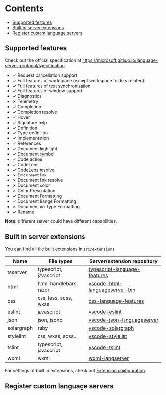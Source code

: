 # Contents

* [Supported features](https://github.com/neoclide/coc.nvim/wiki/Language-servers#supported-features)
* [Built in server extensions](https://github.com/neoclide/coc.nvim/wiki/Language-servers#built-in-server-extensions)
* [Register custom language servers](https://github.com/neoclide/coc.nvim/wiki/Language-servers#regist-custom-language-servers)

## Supported features

Check out the official specification at https://microsoft.github.io/language-server-protocol/specification.

* ✓ Request cancellation support
* ✓ Full features of workspace (except workspace folders related)
* ✓ Full features of text synchronization
* ✓ Full features of window support
* ✓ Diagnostics
* ✗ Telemetry
* ✓ Completion
* ✓ Completion resolve
* ✓ Hover
* ✓ Signature help
* ✓ Definition
* ✓ Type definition
* ✓ Implementation
* ✓ References
* ✓ Document highlight
* ✓ Document symbol
* ✓ Code action
* ✓ CodeLens
* ✓ CodeLens resolve
* ✗ Document link
* ✗ Document link resolve
* ✗ Document color
* ✗ Color Presentation
* ✓ Document Formatting
* ✓ Document Range Formatting
* ✗ Document on Type Formatting
* ✓ Rename

**Note:** different server could have different capabilities.

## Built in server extensions

You can find all the built extensions in `src/extensions`

Name         | File types              | Server/extension repository
------------ | -------------           |------------
tsserver     | typescript, javascript  | [typescript-language-features](https://github.com/Microsoft/vscode/tree/master/extensions/typescript-language-features)
html         | html, handlebars, razor | [vscode-html-languageserver-bin](https://www.npmjs.com/package/vscode-html-languageserver-bin)
css          | css, less, scss, wxss   | [css-language-features](https://github.com/Microsoft/vscode/tree/master/extensions/css-language-features)
eslint       | javascript              | [vscode-eslint](https://github.com/Microsoft/vscode-eslint)
json         | json, jsonc             | [vscode-json-languageserver](https://www.npmjs.com/package/vscode-json-languageserver)
solargraph   | ruby                    | [vscode-solargraph](https://github.com/castwide/vscode-solargraph)
stylelint    | css, wxss, scss...      | [vscode-stylelint](https://github.com/shinnn/vscode-stylelint)
tslint       | typescript, javascript  | [vscode-tslint](https://github.com/Microsoft/vscode-tslint)
wxml         | wxml                    | [wxml-langserver](https://github.com/chemzqm/wxml-languageserver)

For settings of built in extensions, check out [Extension configuration](https://github.com/neoclide/coc.nvim/wiki/Using-configuration-file#extension-configuration)

## Register custom language servers

